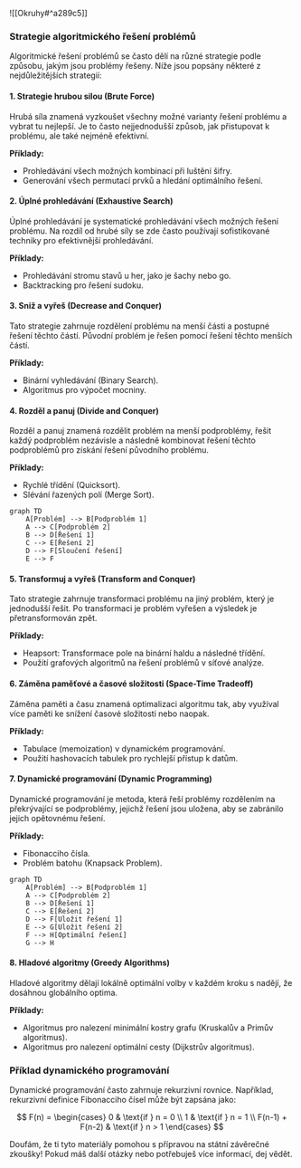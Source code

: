 ![[Okruhy#^a289c5]]

### Strategie algoritmického řešení problémů

Algoritmické řešení problémů se často dělí na různé strategie podle způsobu, jakým jsou problémy řešeny. Níže jsou popsány některé z nejdůležitějších strategií:

#### 1. Strategie hrubou silou (Brute Force)
Hrubá síla znamená vyzkoušet všechny možné varianty řešení problému a vybrat tu nejlepší. Je to často nejjednodušší způsob, jak přistupovat k problému, ale také nejméně efektivní.

**Příklady:**
- Prohledávání všech možných kombinací při luštění šifry.
- Generování všech permutací prvků a hledání optimálního řešení.

#### 2. Úplné prohledávání (Exhaustive Search)
Úplné prohledávání je systematické prohledávání všech možných řešení problému. Na rozdíl od hrubé síly se zde často používají sofistikované techniky pro efektivnější prohledávání.

**Příklady:**
- Prohledávání stromu stavů u her, jako je šachy nebo go.
- Backtracking pro řešení sudoku.

#### 3. Sniž a vyřeš (Decrease and Conquer)
Tato strategie zahrnuje rozdělení problému na menší části a postupné řešení těchto částí. Původní problém je řešen pomocí řešení těchto menších částí.

**Příklady:**
- Binární vyhledávání (Binary Search).
- Algoritmus pro výpočet mocniny.

#### 4. Rozděl a panuj (Divide and Conquer)
Rozděl a panuj znamená rozdělit problém na menší podproblémy, řešit každý podproblém nezávisle a následně kombinovat řešení těchto podproblémů pro získání řešení původního problému.

**Příklady:**
- Rychlé třídění (Quicksort).
- Slévání řazených polí (Merge Sort).

```mermaid
graph TD
    A[Problém] --> B[Podproblém 1]
    A --> C[Podproblém 2]
    B --> D[Řešení 1]
    C --> E[Řešení 2]
    D --> F[Sloučení řešení]
    E --> F
```

#### 5. Transformuj a vyřeš (Transform and Conquer)
Tato strategie zahrnuje transformaci problému na jiný problém, který je jednodušší řešit. Po transformaci je problém vyřešen a výsledek je přetransformován zpět.

**Příklady:**
- Heapsort: Transformace pole na binární haldu a následné třídění.
- Použití grafových algoritmů na řešení problémů v síťové analýze.

#### 6. Záměna paměťové a časové složitosti (Space-Time Tradeoff)
Záměna paměti a času znamená optimalizaci algoritmu tak, aby využíval více paměti ke snížení časové složitosti nebo naopak.

**Příklady:**
- Tabulace (memoization) v dynamickém programování.
- Použití hashovacích tabulek pro rychlejší přístup k datům.

#### 7. Dynamické programování (Dynamic Programming)
Dynamické programování je metoda, která řeší problémy rozdělením na překrývající se podproblémy, jejichž řešení jsou uložena, aby se zabránilo jejich opětovnému řešení.

**Příklady:**
- Fibonacciho čísla.
- Problém batohu (Knapsack Problem).

```mermaid
graph TD
    A[Problém] --> B[Podproblém 1]
    A --> C[Podproblém 2]
    B --> D[Řešení 1]
    C --> E[Řešení 2]
    D --> F[Uložit řešení 1]
    E --> G[Uložit řešení 2]
    F --> H[Optimální řešení]
    G --> H
```

#### 8. Hladové algoritmy (Greedy Algorithms)
Hladové algoritmy dělají lokálně optimální volby v každém kroku s nadějí, že dosáhnou globálního optima.

**Příklady:**
- Algoritmus pro nalezení minimální kostry grafu (Kruskalův a Primův algoritmus).
- Algoritmus pro nalezení optimální cesty (Dijkstrův algoritmus).

### Příklad dynamického programování
Dynamické programování často zahrnuje rekurzivní rovnice. Například, rekurzivní definice Fibonacciho čísel může být zapsána jako:

$$
 F(n) = 
\begin{cases} 
0 & \text{if } n = 0 \\
1 & \text{if } n = 1 \\
F(n-1) + F(n-2) & \text{if } n > 1 
\end{cases}
$$

Doufám, že ti tyto materiály pomohou s přípravou na státní závěrečné zkoušky! Pokud máš další otázky nebo potřebuješ více informací, dej vědět.